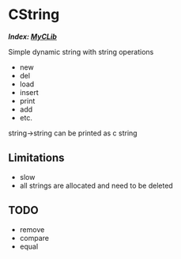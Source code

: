 # CString

___Index: [MyCLib](../README.md)___

Simple dynamic string with string operations
- new
- del
- load
- insert
- print
- add
- etc.
  
string->string can be printed as c string

## Limitations
- slow
- all strings are allocated and need to be deleted


## TODO
- remove
- compare
- equal
